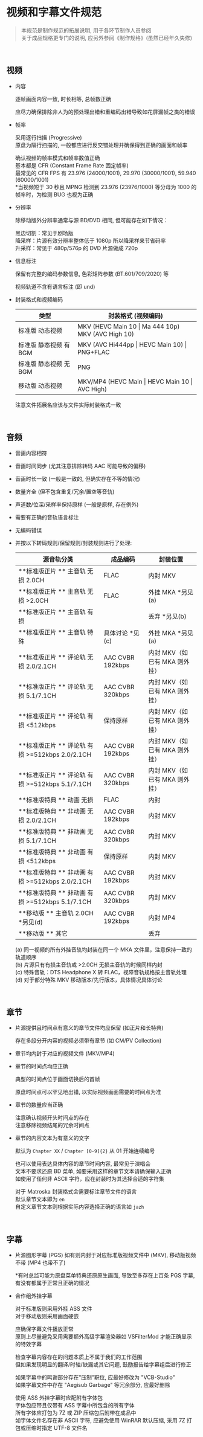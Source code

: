 # 视频和字幕文件规范

> 本规范是制作规范的拓展说明, 用于各环节制作人员参阅  
> 关于成品规格更专门的说明, 应另外参阅《制作规格》(虽然已经年久失修)

‍

## 视频

* 内容

  逐帧画面内容一致, 时长相等, 总帧数正确

  应尽力确保排除非人为的预处理出错和重编码出错导致如花屏漏帧之类的错误
* 帧率

  采用逐行扫描 (Progressive)  
  原盘为隔行扫描的, 一般都应进行反交错处理并确保得到正确的画面和帧率

  确认视频的帧率模式和帧率数值正确  
  基本都是 CFR (Constant Frame Rate 固定帧率)  
  最常见的 CFR FPS 有 23.976 (24000/1001), 29.970 (30000/1001), 59.940 (60000/1001)  
  *当视频短于 30 秒且 MPNG 检测到 23.976 (23976/1000) 等分母为 1000 的帧率时，为检测 BUG 也视为正确
* 分辨率

  除移动版外分辨率通常与源 BD/DVD 相同, 但可能存在如下情况：

  黑边切割：常见于剧场版  
  降采样：片源有效分辨率整体低于 1080p 所以降采样来节省码率  
  升采样：常见于 480p/576p 的 DVD 片源做成 720p
* 信息标注

  保留有完整的编码参数信息, 色彩矩阵参数 (BT.601/709/2020) 等

  视频轨道不含有语言标注 (即 und)
* 封装格式和视频编码

  |类型|封装格式 (视频编码)|
  | ------------------------| --------------------------------------------------------|
  |标准版 动态视频|MKV (HEVC Main 10 \| Ma 444 10p)<br />MKV (AVC High 10)|
  |标准版 静态视频 有 BGM|MKV (AVC Hi444pp \| HEVC Main 10) \| PNG+FLAC|
  |标准版 静态视频 无 BGM|PNG|
  |移动版 动态视频|MKV/MP4 (HEVC Main \| HEVC Main 10 \| AVC High)|

  注意文件拓展名应该与文件实际封装格式一致

‍

## 音频

* 音画内容相符
* 音画时间同步 (尤其注意排除转码 AAC 可能导致的偏移)
* 音画时长一致 (一般是一致的, 但确实存在不等的情况)
* 数量齐全 (但不包含重复/冗余/置空等音轨)
* 声道数/位深/采样率保持原样 (一般是原样, 存在例外)
* 需要有正确的音轨语言标注
* 无编码错误
* 并按以下转码规则/保留规则/封装规则进行了处理:

  |源音轨分类|成品编码|封装位置|
  | ---------------------------------| ------------------| -------------------------------|
  |**标准版正片 ** 主音轨 无损 2.0CH|FLAC|内封 MKV|
  |**标准版正片 ** 主音轨 无损 >2.0CH|FLAC|外挂 MKA *另见(a)|
  |**标准版正片 ** 主音轨 有损||丢弃 *另见(b)|
  |**标准版正片 ** 主音轨 特殊|具体讨论 *见(c)|外挂 MKA *另见(a)|
  |**标准版正片 ** 评论轨 无损 2.0/2.1CH|AAC CVBR 192kbps|内封 MKV（如已有 MKA 则外挂）|
  |**标准版正片 ** 评论轨 无损 5.1/7.1CH|AAC CVBR 320kbps|内封 MKV（如已有 MKA 则外挂）|
  |**标准版正片 ** 评论轨 有损 <512kbps|保持原样|内封 MKV（如已有 MKA 则外挂）|
  |**标准版正片 ** 评论轨 有损 >=512kbps 2.0/2.1CH|AAC CVBR 192kbps|内封 MKV（如已有 MKA 则外挂）|
  |**标准版正片 ** 评论轨 有损 >=512kbps 5.1/7.1CH|AAC CVBR 320kbps|内封 MKV（如已有 MKA 则外挂）|
  |**标准版特典 ** 动画 无损|FLAC|内封|
  |**标准版特典 ** 非动画 无损 2.0/2.1CH|AAC CVBR 192kbps|内封 MKV|
  |**标准版特典 ** 非动画 无损 5.1/7.1CH|AAC CVBR 320kbps|内封 MKV|
  |**标准版特典 ** 非动画 有损 <512kbps|保持原样|内封 MKV|
  |**标准版特典 ** 非动画 有损 >=512kbps 2.0/2.1CH|AAC CVBR 192kbps|内封 MKV|
  |**标准版特典 ** 非动画 有损 >=512kbps 5.1/7.1CH|AAC CVBR 320kbps|内封 MKV|
  |**移动版 ** 主音轨 2.0CH *另见(d)|AAC CVBR 192kbps|内封 MP4|
  |**移动版 ** 其它||丢弃|

  (a) 同一视频的所有外挂音轨均封装在同一个 MKA 文件里，注意保持一致的轨道顺序  
  (b) 片源只有有损主音轨或 >2.0CH 无损主音轨的时候同样内封  
  (c) 特殊音轨：DTS Headphone X 转 FLAC，视障音轨规格按主音轨处理  
  (d) 对于部分特殊 MKV 移动版本/先行版本，具体情况具体讨论

‍

## 章节

* 片源提供且时间点有意义的章节文件均应保留 (如正片和长特典)

  存在多段分开内容的视频必须带有章节 (如 CM/PV Collection)
* 章节均内封于对应的视频文件 (MKV/MP4)
* 章节的时间点均应正确

  典型的时间点位于画面切换后的首帧

  原盘时间点可以罕见地出错, 以实际视频画面需要的时间点为准
* 章节的数量应当正确

  注意确认视频开头时间点的存在  
  注意移除视频结尾的冗余时间点
* 章节的内容文本为有意义的文字

  默认为 `Chapter XX`​​ / `Chapter [0-9]{2}`​​ 从 01 开始连续编号

  也可以使用表达具体内容的章节时间内容, 最常见于演唱会  
  文本不要求还原 BD 菜单, 如要采用这样的章节文本请确保输入正确  
  如使用了任何非 ASCII 字符，应在封装时为其选择合适的字符集

  对于 Matroska 封装格式会需要标注章节文件的语言  
  默认章节文本即为 `en`​​  
  自定义章节文本则根据实际内容选择正确的语言如 `ja`​​ `zh`​​

‍

## 字幕

* 片源图形字幕 (PGS) 如有则内封于对应标准版视频文件中 (MKV), 移动版视频不带 (MP4 也带不了)

  *有时总监可能为原盘菜单特典还原原生画面, 导致至多存在上百条 PGS 字幕, 有没有都属于正常且正确的情况
* 合作组外挂字幕

  对于标准版则采用外挂 ASS 文件  
  对于移动版则采用画面硬嵌

  应确保字幕文件播放正常  
  原则上尽量避免采用需要额外高级字幕渲染器如 VSFilterMod 才能正确显示的特效字幕

  检查字幕内容存在的问题本质上不属于我们的工作范围  
  但如果发现明显的翻译/时轴/缺漏或其它问题, 鼓励报告给字幕组后进行修正

  如果字幕中的鸣谢部分存在"压制"职位, 应最好修改为 "VCB-Studio"  
  如果字幕文件中存在 "Aegisub Garbage" 等冗余部分, 应最好删除

  使用 ASS 外挂字幕时应配附有字体包  
  字体包应带且仅带有 ASS 字幕中所包含的所有字体  
  所有字体应打包为 7Z 或 ZIP 压缩包后附带在成品中  
  如字体文件名存在非 ASCII 字符, 应避免使用 WinRAR 默认压缩, 采用 7Z 打包或压缩时指定 UTF-8 文件名

‍
